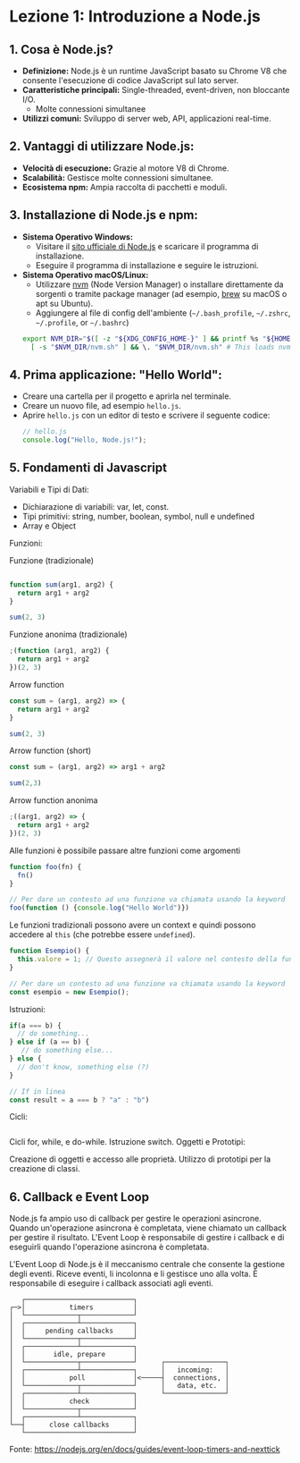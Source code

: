 # Lezione 1: Introduzione a Node.js

## 1. Cosa è Node.js?
- **Definizione:** Node.js è un runtime JavaScript basato su Chrome V8 che consente l'esecuzione di codice JavaScript sul lato server.
- **Caratteristiche principali:** Single-threaded, event-driven, non bloccante I/O. 
    - Molte connessioni simultanee
- **Utilizzi comuni:** Sviluppo di server web, API, applicazioni real-time.

## 2. Vantaggi di utilizzare Node.js:
- **Velocità di esecuzione:** Grazie al motore V8 di Chrome.
- **Scalabilità:** Gestisce molte connessioni simultanee.
- **Ecosistema npm:** Ampia raccolta di pacchetti e moduli.

## 3. Installazione di Node.js e npm:
- **Sistema Operativo Windows:**
  - Visitare il [sito ufficiale di Node.js](https://nodejs.org/) e scaricare il programma di installazione.
  - Eseguire il programma di installazione e seguire le istruzioni.
- **Sistema Operativo macOS/Linux:**
  - Utilizzare [nvm](https://github.com/nvm-sh/nvm) (Node Version Manager) o installare direttamente da sorgenti o tramite package manager (ad esempio, [brew](https://formulae.brew.sh/formula/nvm) su macOS o apt su Ubuntu).
  - Aggiungere al file di config dell'ambiente (`~/.bash_profile`, `~/.zshrc`, `~/.profile`, or `~/.bashrc`) 
  ```bash
  export NVM_DIR="$([ -z "${XDG_CONFIG_HOME-}" ] && printf %s "${HOME}/.nvm" || printf %s "${XDG_CONFIG_HOME}/nvm")"
    [ -s "$NVM_DIR/nvm.sh" ] && \. "$NVM_DIR/nvm.sh" # This loads nvm
    ```

## 4. Prima applicazione: "Hello World":
- Creare una cartella per il progetto e aprirla nel terminale.
- Creare un nuovo file, ad esempio `hello.js`.
- Aprire `hello.js` con un editor di testo e scrivere il seguente codice:
  ```javascript
  // hello.js
  console.log("Hello, Node.js!");

## 5. Fondamenti di Javascript

Variabili e Tipi di Dati:

- Dichiarazione di variabili: var, let, const.
- Tipi primitivi: string, number, boolean, symbol, null e undefined
- Array e Object

Funzioni: 

Funzione (tradizionale)
```javascript

function sum(arg1, arg2) {
  return arg1 + arg2
}

sum(2, 3)
```

Funzione anonima (tradizionale)
```javascript
;(function (arg1, arg2) {
  return arg1 + arg2
})(2, 3)
```

Arrow function
```javascript
const sum = (arg1, arg2) => {
  return arg1 + arg2
}

sum(2, 3)
```

Arrow function (short)
```javascript
const sum = (arg1, arg2) => arg1 + arg2

sum(2,3)
```

Arrow function anonima
```javascript
;((arg1, arg2) => {
  return arg1 + arg2
})(2, 3)
```

Alle funzioni è possibile passare altre funzioni come argomenti

```javascript
function foo(fn) {
  fn()
}

// Per dare un contesto ad una funzione va chiamata usando la keyword `new`, senza il contesto sarà undefined
foo(function () {console.log("Hello World")})
```

Le funzioni tradizionali possono avere un context e quindi possono accedere al `this` (che potrebbe essere `undefined`).

```javascript
function Esempio() {
  this.valore = 1; // Questo assegnerà il valore nel contesto della funzione Esempio
}

// Per dare un contesto ad una funzione va chiamata usando la keyword `new`, senza il contesto sarà undefined
const esempio = new Esempio();
```


Istruzioni:

```javascript
if(a === b) { 
  // do something... 
} else if (a == b) {
   // do something else... 
} else {
  // don't know, something else (?)
}

// If in linea
const result = a === b ? "a" : "b")
```

Cicli: 
```javascript


```


Cicli for, while, e do-while.
Istruzione switch.
Oggetti e Prototipi:

Creazione di oggetti e accesso alle proprietà.
Utilizzo di prototipi per la creazione di classi.



## 6. Callback e Event Loop
Node.js fa ampio uso di callback per gestire le operazioni asincrone. Quando un'operazione asincrona è completata, viene chiamato un callback per gestire il risultato. L'Event Loop è responsabile di gestire i callback e di eseguirli quando l'operazione asincrona è completata.

L'Event Loop di Node.js è il meccanismo centrale che consente la gestione degli eventi.
Riceve eventi, li incolonna e li gestisce uno alla volta. È responsabile di eseguire i callback associati agli eventi.

```
   ┌───────────────────────────┐
┌─>│           timers          │
│  └─────────────┬─────────────┘
│  ┌─────────────┴─────────────┐
│  │     pending callbacks     │
│  └─────────────┬─────────────┘
│  ┌─────────────┴─────────────┐
│  │       idle, prepare       │
│  └─────────────┬─────────────┘      ┌───────────────┐
│  ┌─────────────┴─────────────┐      │   incoming:   │
│  │           poll            │<─────┤  connections, │
│  └─────────────┬─────────────┘      │   data, etc.  │
│  ┌─────────────┴─────────────┐      └───────────────┘
│  │           check           │
│  └─────────────┬─────────────┘
│  ┌─────────────┴─────────────┐
└──┤      close callbacks      │
   └───────────────────────────┘
```

Fonte: https://nodejs.org/en/docs/guides/event-loop-timers-and-nexttick